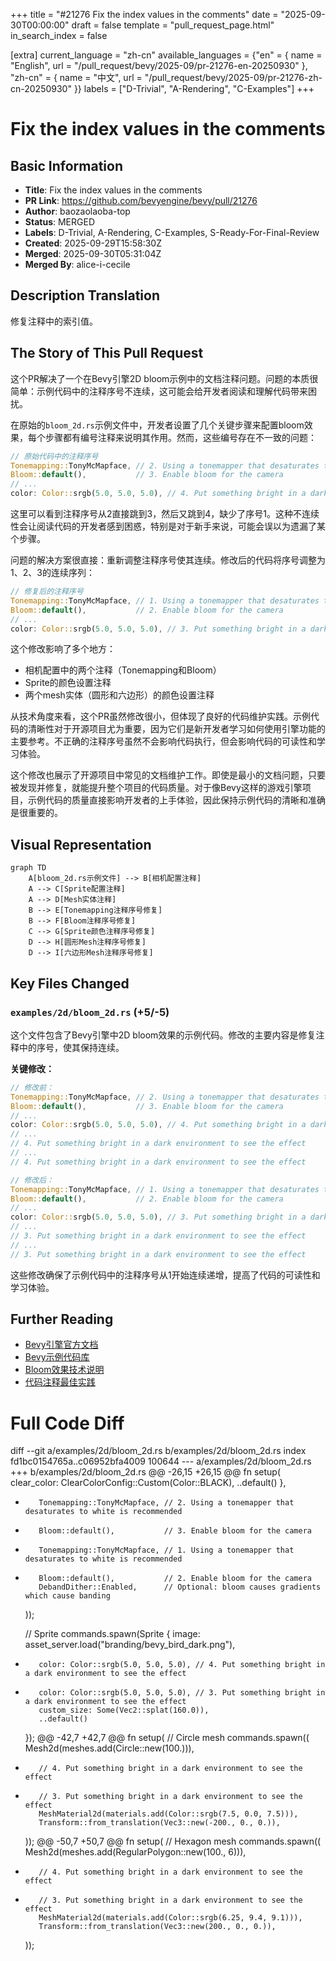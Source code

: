 +++
title = "#21276 Fix the index values in the comments"
date = "2025-09-30T00:00:00"
draft = false
template = "pull_request_page.html"
in_search_index = false

[extra]
current_language = "zh-cn"
available_languages = {"en" = { name = "English", url = "/pull_request/bevy/2025-09/pr-21276-en-20250930" }, "zh-cn" = { name = "中文", url = "/pull_request/bevy/2025-09/pr-21276-zh-cn-20250930" }}
labels = ["D-Trivial", "A-Rendering", "C-Examples"]
+++

# Fix the index values in the comments

## Basic Information
- **Title**: Fix the index values in the comments
- **PR Link**: https://github.com/bevyengine/bevy/pull/21276
- **Author**: baozaolaoba-top
- **Status**: MERGED
- **Labels**: D-Trivial, A-Rendering, C-Examples, S-Ready-For-Final-Review
- **Created**: 2025-09-29T15:58:30Z
- **Merged**: 2025-09-30T05:31:04Z
- **Merged By**: alice-i-cecile

## Description Translation
修复注释中的索引值。

## The Story of This Pull Request

这个PR解决了一个在Bevy引擎2D bloom示例中的文档注释问题。问题的本质很简单：示例代码中的注释序号不连续，这可能会给开发者阅读和理解代码带来困扰。

在原始的`bloom_2d.rs`示例文件中，开发者设置了几个关键步骤来配置bloom效果，每个步骤都有编号注释来说明其作用。然而，这些编号存在不一致的问题：

```rust
// 原始代码中的注释序号
Tonemapping::TonyMcMapface, // 2. Using a tonemapper that desaturates to white is recommended
Bloom::default(),           // 3. Enable bloom for the camera
// ...
color: Color::srgb(5.0, 5.0, 5.0), // 4. Put something bright in a dark environment to see the effect
```

这里可以看到注释序号从2直接跳到3，然后又跳到4，缺少了序号1。这种不连续性会让阅读代码的开发者感到困惑，特别是对于新手来说，可能会误以为遗漏了某个步骤。

问题的解决方案很直接：重新调整注释序号使其连续。修改后的代码将序号调整为1、2、3的连续序列：

```rust
// 修复后的注释序号
Tonemapping::TonyMcMapface, // 1. Using a tonemapper that desaturates to white is recommended
Bloom::default(),           // 2. Enable bloom for the camera
// ...
color: Color::srgb(5.0, 5.0, 5.0), // 3. Put something bright in a dark environment to see the effect
```

这个修改影响了多个地方：
- 相机配置中的两个注释（Tonemapping和Bloom）
- Sprite的颜色设置注释
- 两个mesh实体（圆形和六边形）的颜色设置注释

从技术角度来看，这个PR虽然修改很小，但体现了良好的代码维护实践。示例代码的清晰性对于开源项目尤为重要，因为它们是新开发者学习如何使用引擎功能的主要参考。不正确的注释序号虽然不会影响代码执行，但会影响代码的可读性和学习体验。

这个修改也展示了开源项目中常见的文档维护工作。即使是最小的文档问题，只要被发现并修复，就能提升整个项目的代码质量。对于像Bevy这样的游戏引擎项目，示例代码的质量直接影响开发者的上手体验，因此保持示例代码的清晰和准确是很重要的。

## Visual Representation

```mermaid
graph TD
    A[bloom_2d.rs示例文件] --> B[相机配置注释]
    A --> C[Sprite配置注释]
    A --> D[Mesh实体注释]
    B --> E[Tonemapping注释序号修复]
    B --> F[Bloom注释序号修复]
    C --> G[Sprite颜色注释序号修复]
    D --> H[圆形Mesh注释序号修复]
    D --> I[六边形Mesh注释序号修复]
```

## Key Files Changed

### `examples/2d/bloom_2d.rs` (+5/-5)

这个文件包含了Bevy引擎中2D bloom效果的示例代码。修改的主要内容是修复注释中的序号，使其保持连续。

**关键修改：**

```rust
// 修改前：
Tonemapping::TonyMcMapface, // 2. Using a tonemapper that desaturates to white is recommended
Bloom::default(),           // 3. Enable bloom for the camera
// ...
color: Color::srgb(5.0, 5.0, 5.0), // 4. Put something bright in a dark environment to see the effect
// ...
// 4. Put something bright in a dark environment to see the effect
// ...
// 4. Put something bright in a dark environment to see the effect

// 修改后：
Tonemapping::TonyMcMapface, // 1. Using a tonemapper that desaturates to white is recommended
Bloom::default(),           // 2. Enable bloom for the camera
// ...
color: Color::srgb(5.0, 5.0, 5.0), // 3. Put something bright in a dark environment to see the effect
// ...
// 3. Put something bright in a dark environment to see the effect
// ...
// 3. Put something bright in a dark environment to see the effect
```

这些修改确保了示例代码中的注释序号从1开始连续递增，提高了代码的可读性和学习体验。

## Further Reading

- [Bevy引擎官方文档](https://bevyengine.org/learn/)
- [Bevy示例代码库](https://github.com/bevyengine/bevy/tree/main/examples)
- [Bloom效果技术说明](https://bevyengine.org/learn/book/next/pbr/bloom/)
- [代码注释最佳实践](https://github.com/bevyengine/bevy/blob/main/CODE_STYLE.md#documentation)

# Full Code Diff
diff --git a/examples/2d/bloom_2d.rs b/examples/2d/bloom_2d.rs
index fd1bc0154765a..c06952bfa4009 100644
--- a/examples/2d/bloom_2d.rs
+++ b/examples/2d/bloom_2d.rs
@@ -26,15 +26,15 @@ fn setup(
             clear_color: ClearColorConfig::Custom(Color::BLACK),
             ..default()
         },
-        Tonemapping::TonyMcMapface, // 2. Using a tonemapper that desaturates to white is recommended
-        Bloom::default(),           // 3. Enable bloom for the camera
+        Tonemapping::TonyMcMapface, // 1. Using a tonemapper that desaturates to white is recommended
+        Bloom::default(),           // 2. Enable bloom for the camera
         DebandDither::Enabled,      // Optional: bloom causes gradients which cause banding
     ));
 
     // Sprite
     commands.spawn(Sprite {
         image: asset_server.load("branding/bevy_bird_dark.png"),
-        color: Color::srgb(5.0, 5.0, 5.0), // 4. Put something bright in a dark environment to see the effect
+        color: Color::srgb(5.0, 5.0, 5.0), // 3. Put something bright in a dark environment to see the effect
         custom_size: Some(Vec2::splat(160.0)),
         ..default()
     });
@@ -42,7 +42,7 @@ fn setup(
     // Circle mesh
     commands.spawn((
         Mesh2d(meshes.add(Circle::new(100.))),
-        // 4. Put something bright in a dark environment to see the effect
+        // 3. Put something bright in a dark environment to see the effect
         MeshMaterial2d(materials.add(Color::srgb(7.5, 0.0, 7.5))),
         Transform::from_translation(Vec3::new(-200., 0., 0.)),
     ));
@@ -50,7 +50,7 @@ fn setup(
     // Hexagon mesh
     commands.spawn((
         Mesh2d(meshes.add(RegularPolygon::new(100., 6))),
-        // 4. Put something bright in a dark environment to see the effect
+        // 3. Put something bright in a dark environment to see the effect
         MeshMaterial2d(materials.add(Color::srgb(6.25, 9.4, 9.1))),
         Transform::from_translation(Vec3::new(200., 0., 0.)),
     ));